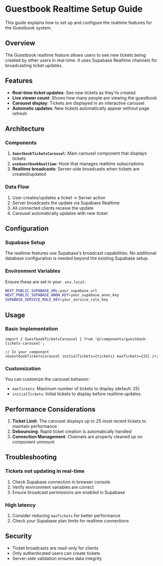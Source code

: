 # Guestbook Realtime Setup Guide

This guide explains how to set up and configure the realtime features for the Guestbook system.

## Overview

The Guestbook realtime feature allows users to see new tickets being created by other users in real-time. It uses Supabase Realtime channels for broadcasting ticket updates.

## Features

- **Real-time ticket updates**: See new tickets as they're created
- **Live viewer count**: Shows how many people are viewing the guestbook
- **Carousel display**: Tickets are displayed in an interactive carousel
- **Automatic updates**: New tickets automatically appear without page refresh

## Architecture

### Components

1. **`GuestbookTicketsCarousel`**: Main carousel component that displays tickets
2. **`useGuestbookRealtime`**: Hook that manages realtime subscriptions
3. **Realtime broadcasts**: Server-side broadcasts when tickets are created/updated

### Data Flow

1. User creates/updates a ticket → Server action
2. Server broadcasts the update via Supabase Realtime
3. All connected clients receive the update
4. Carousel automatically updates with new ticket

## Configuration

### Supabase Setup

The realtime features use Supabase's broadcast capabilities. No additional database configuration is needed beyond the existing Supabase setup.

### Environment Variables

Ensure these are set in your `.env.local`:

```bash
NEXT_PUBLIC_SUPABASE_URL=your_supabase_url
NEXT_PUBLIC_SUPABASE_ANON_KEY=your_supabase_anon_key
SUPABASE_SERVICE_ROLE_KEY=your_service_role_key
```

## Usage

### Basic Implementation

```tsx
import { GuestbookTicketsCarousel } from '@/components/guestbook-tickets-carousel';

// In your component
<GuestbookTicketsCarousel initialTickets={tickets} maxTickets={25} />;
```

### Customization

You can customize the carousel behavior:

- `maxTickets`: Maximum number of tickets to display (default: 25)
- `initialTickets`: Initial tickets to display before realtime updates

## Performance Considerations

1. **Ticket Limit**: The carousel displays up to 25 most recent tickets to maintain performance
2. **Debouncing**: Rapid ticket creation is automatically handled
3. **Connection Management**: Channels are properly cleaned up on component unmount

## Troubleshooting

### Tickets not updating in real-time

1. Check Supabase connection in browser console
2. Verify environment variables are correct
3. Ensure broadcast permissions are enabled in Supabase

### High latency

1. Consider reducing `maxTickets` for better performance
2. Check your Supabase plan limits for realtime connections

## Security

- Ticket broadcasts are read-only for clients
- Only authenticated users can create tickets
- Server-side validation ensures data integrity
